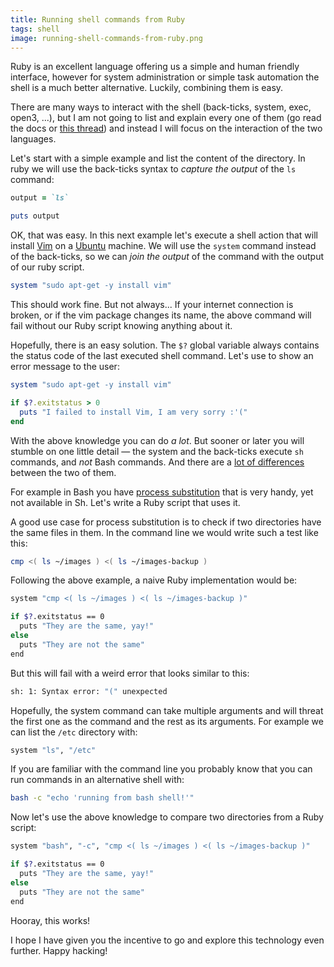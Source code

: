 ```yaml
---
title: Running shell commands from Ruby
tags: shell
image: running-shell-commands-from-ruby.png
---
```


Ruby is an excellent language offering us a simple and human friendly
interface, however for system administration or simple task automation the
shell is a much better alternative. Luckily, combining them is easy. 

There are many ways to interact with the shell (back-ticks, system, exec,
open3, ...), but I am not going to list and explain every one of them (go read
the docs or [this thread](http://stackoverflow.com/a/2400/364938)) and instead
I will focus on the interaction of the two languages.

Let's start with a simple example and list the content of the directory. In
ruby we will use the back-ticks syntax to _capture the output_ of the `ls`
command:

``` ruby
output = `ls`

puts output
```

OK, that was easy. In this next example let's execute a shell action that will
install [Vim](http://www.vim.org/) on a [Ubuntu](http://www.ubuntu.com/)
machine. We will use the `system` command instead of the back-ticks, so we can
_join the output_ of the command with the output of our ruby script.

``` ruby
system "sudo apt-get -y install vim"
```

This should work fine. But not always...  If your internet connection is
broken, or if the vim package changes its name, the above command will fail
without our Ruby script knowing anything about it.

Hopefully, there is an easy solution. The `$?` global variable always contains
the status code of the last executed shell command. Let's use to show an error
message to the user:

``` ruby
system "sudo apt-get -y install vim"

if $?.exitstatus > 0
  puts "I failed to install Vim, I am very sorry :'(" 
end
```

With the above knowledge you can do *a lot*. But sooner or later you will
stumble on one little detail &mdash; the system and the back-ticks execute 
`sh` commands, and *not* Bash commands. And there are a 
[lot of differences](http://www.gnu.org/software/bash/manual/html_node/Major-Differences-From-The-Bourne-Shell.html)
between the two of them.

For example in Bash you have [process
substitution](http://en.wikipedia.org/wiki/Process_substitution) that is very
handy, yet not available in Sh. Let's write a Ruby script that uses it.

A good use case for process substitution is to check if two directories have
the same files in them. In the command line we would write such a test like
this:

``` bash
cmp <( ls ~/images ) <( ls ~/images-backup )
```

Following the above example, a naive Ruby implementation would be:

``` sh
system "cmp <( ls ~/images ) <( ls ~/images-backup )"

if $?.exitstatus == 0
  puts "They are the same, yay!"
else
  puts "They are not the same"
end
```

But this will fail with a weird error that looks similar to this:

``` sh
sh: 1: Syntax error: "(" unexpected
```

Hopefully, the system command can take multiple arguments and will threat the
first one as the command and the rest as its arguments. For example we can list
the `/etc` directory with:

``` sh
system "ls", "/etc"
```

If you are familiar with the command line you probably know that you can run
commands in an alternative shell with:

``` sh
bash -c "echo 'running from bash shell!'"
```

Now let's use the above knowledge to compare two directories from a Ruby
script:

``` sh
system "bash", "-c", "cmp <( ls ~/images ) <( ls ~/images-backup )"

if $?.exitstatus == 0
  puts "They are the same, yay!"
else
  puts "They are not the same"
end
```

Hooray, this works!

I hope I have given you the incentive to go and explore this technology even
further. Happy hacking!
